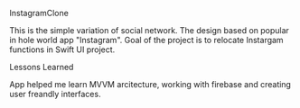    InstagramClone

This is the simple variation of social network. The design based on popular in hole world app "Instagram".
Goal of the project is to relocate Instargam functions in Swift UI project.



Lessons Learned

App helped me learn MVVM arcitecture, working with firebase and creating user freandly interfaces.
